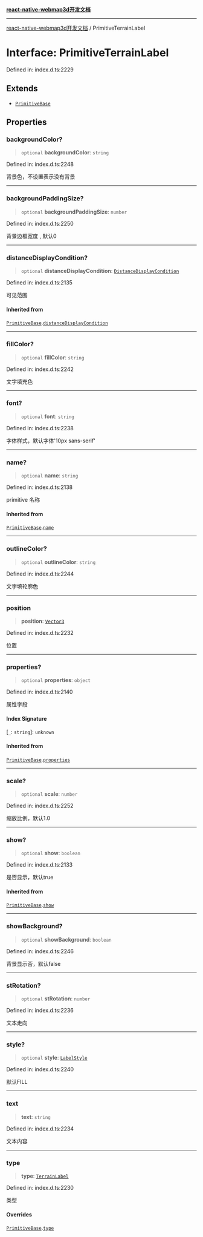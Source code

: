 [**react-native-webmap3d开发文档**](../README.md)

***

[react-native-webmap3d开发文档](../globals.md) / PrimitiveTerrainLabel

# Interface: PrimitiveTerrainLabel

Defined in: index.d.ts:2229

## Extends

- [`PrimitiveBase`](PrimitiveBase.md)

## Properties

### backgroundColor?

> `optional` **backgroundColor**: `string`

Defined in: index.d.ts:2248

背景色，不设置表示没有背景

***

### backgroundPaddingSize?

> `optional` **backgroundPaddingSize**: `number`

Defined in: index.d.ts:2250

背景边框宽度 , 默认0

***

### distanceDisplayCondition?

> `optional` **distanceDisplayCondition**: [`DistanceDisplayCondition`](DistanceDisplayCondition.md)

Defined in: index.d.ts:2135

可见范围

#### Inherited from

[`PrimitiveBase`](PrimitiveBase.md).[`distanceDisplayCondition`](PrimitiveBase.md#distancedisplaycondition)

***

### fillColor?

> `optional` **fillColor**: `string`

Defined in: index.d.ts:2242

文字填充色

***

### font?

> `optional` **font**: `string`

Defined in: index.d.ts:2238

字体样式，默认字体'10px sans-serif'

***

### name?

> `optional` **name**: `string`

Defined in: index.d.ts:2138

primitive 名称

#### Inherited from

[`PrimitiveBase`](PrimitiveBase.md).[`name`](PrimitiveBase.md#name)

***

### outlineColor?

> `optional` **outlineColor**: `string`

Defined in: index.d.ts:2244

文字填轮廓色

***

### position

> **position**: [`Vector3`](Vector3.md)

Defined in: index.d.ts:2232

位置

***

### properties?

> `optional` **properties**: `object`

Defined in: index.d.ts:2140

属性字段

#### Index Signature

\[`_`: `string`\]: `unknown`

#### Inherited from

[`PrimitiveBase`](PrimitiveBase.md).[`properties`](PrimitiveBase.md#properties)

***

### scale?

> `optional` **scale**: `number`

Defined in: index.d.ts:2252

缩放比例，默认1.0

***

### show?

> `optional` **show**: `boolean`

Defined in: index.d.ts:2133

是否显示，默认true

#### Inherited from

[`PrimitiveBase`](PrimitiveBase.md).[`show`](PrimitiveBase.md#show)

***

### showBackground?

> `optional` **showBackground**: `boolean`

Defined in: index.d.ts:2246

背景显示否，默认false

***

### stRotation?

> `optional` **stRotation**: `number`

Defined in: index.d.ts:2236

文本走向

***

### style?

> `optional` **style**: [`LabelStyle`](../enumerations/LabelStyle.md)

Defined in: index.d.ts:2240

默认FILL

***

### text

> **text**: `string`

Defined in: index.d.ts:2234

文本内容

***

### type

> **type**: [`TerrainLabel`](../enumerations/PrimitiveType.md#terrainlabel)

Defined in: index.d.ts:2230

类型

#### Overrides

[`PrimitiveBase`](PrimitiveBase.md).[`type`](PrimitiveBase.md#type)
